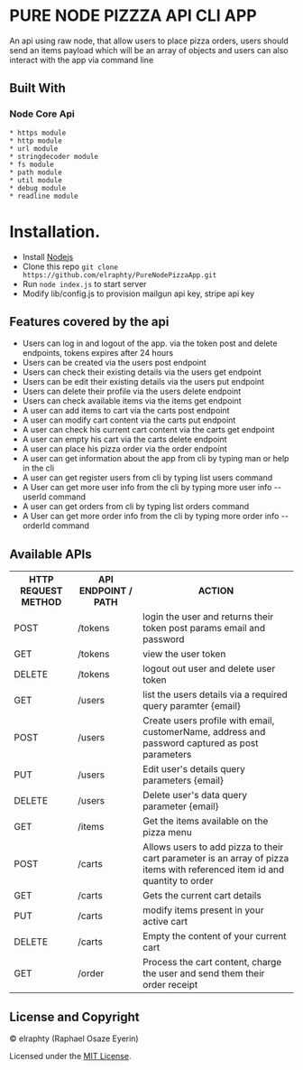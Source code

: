# PURE NODE PIZZZA API CLI APP
An api using raw node, that allow users to place pizza orders, users should send an items payload which will be an array of objects and users can also interact with the app via command line

## Built With
  ### Node Core Api
    * https module
    * http module
    * url module 
    * stringdecoder module
    * fs module
    * path module
    * util module
    * debug module
    * readline module

# Installation.
  * Install [Nodejs](https://nodejs.org/en/download/)
  * Clone this repo ``` git clone https://github.com/elraphty/PureNodePizzaApp.git ```
  * Run ```node index.js``` to start server
  * Modify lib/config.js to provision mailgun api key, stripe api key

## Features covered by the api
- Users can log in and logout of the app. via the token post and delete endpoints, tokens expires after 24 hours
- Users can be created via the users post endpoint
- Users can check their existing details via the users get endpoint
- Users can be edit their existing details via the users put endpoint
- Users can delete their profile via the users delete endpoint
- Users can check available items via the items get endpoint
- A user can add items to cart via the carts post endpoint 
- A user can modify cart content via the carts put endpoint
- A user can check his current cart content via the carts get endpoint
- A user can empty his cart via the carts delete endpoint
- A user can place his pizza order via the order endpoint
- A user can get information about the app from cli by typing man or help in the cli
- A user can get register users from cli by typing list users command
- A User can get more user info from the cli by typing more user info --userId command
- A user can get orders from cli by typing list orders command
- A User can get more order info from the cli by typing more order info --orderId command


## Available APIs
<table>
  <tr>
      <th>HTTP REQUEST METHOD</th>
      <th>API ENDPOINT / PATH</th>
      <th>ACTION</th>
  </tr>
  <tr>
      <td>POST</td>
      <td>/tokens</td>
      <td>login the user and returns their token post params email and password</td>
  </tr> 
  <tr>
      <td>GET</td>
      <td>/tokens</td>
      <td>view the user token</td>
  </tr>
    <tr>
      <td>DELETE</td>
      <td>/tokens</td>
      <td>logout out user and delete user token</td>
  </tr>  
  <tr>
      <td>GET</td>
      <td>/users</td>
      <td>list the users details via a required query paramter {email}</td>
  </tr> 
  <tr>
      <td>POST</td>
      <td>/users</td>
      <td>Create users profile with email, customerName, address and password captured as post parameters</td>
  </tr>
  <tr>
    <td>PUT</td>
    <td>/users</td>
    <td>Edit user's details query parameters {email}</td>
  </tr>
  <tr>
      <td>DELETE</td>
      <td>/users</td>
      <td>Delete user's data query parameter {email}</td>
  </tr>
  <tr>
    <td>GET</td>
    <td>/items</td>
    <td>Get the items available on the pizza menu</td>
  </tr>
  <tr>
      <td>POST</td>
      <td>/carts</td>
      <td>Allows users to add pizza to their cart parameter is an array of pizza items with referenced item id and quantity to order</td>
  </tr>
  <tr>
      <td>GET</td>
      <td>/carts</td>
      <td>Gets the current cart details</td>
  </tr>
  <tr>
      <td>PUT</td>
      <td>/carts</td>
      <td>modify items present in your active cart</td>
  </tr>
  <tr>
      <td>DELETE</td>
      <td>/carts</td>
      <td>Empty the content of your current cart</td>
  </tr>
  <tr>
      <td>GET</td>
      <td>/order</td>
      <td>
      Process the cart content, charge the user and send them their order receipt</td>
  </tr>
</table>

## License and Copyright
&copy; elraphty (Raphael Osaze Eyerin)

Licensed under the [MIT License](LICENSE). 